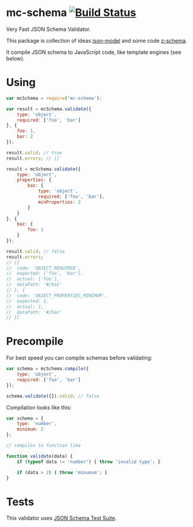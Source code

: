 mc-schema [![Build Status](https://travis-ci.org/mctep/mc-schema.svg?branch=master)](https://travis-ci.org/mctep/mc-schema)
=========

Very Fast JSON Schema Validator.

This package is collection of ideas [json-model](https://github.com/geraintluff/json-model) and some code [z-schema](https://github.com/zaggino/z-schema).

It compile JSON schema to JavaScript code, like template engines (see below).

# Using

```js
var mcSchema = require('mc-schema');

var result = mcSchema.validate({
    type: 'object',
    required: ['foo', 'bar']
}, {
    foo: 1,
    bar: 2
});

result.valid; // true
result.errors; // []

result = mcSchema.validate({
    type: 'object',
    properties: {
        baz: {
            type: 'object',
            required: ['foo', 'bar'],
            minProperties: 2
        }
    }
}, {
    baz: {
        foo: 1
    }
});

result.valid; // false
result.errors;
// [{
//  code: 'OBJECT_REQUIRED',
//  expected: ['foo', 'bar'],
//  actual: ['foo'],
//  dataPath: '#/baz'
// }, {
//  code: 'OBJECT_PROPERTIES_MINIMUM',
//  expected: 2,
//  actual: 1,
//  dataPath: '#/baz'
// }]


```

# Precompile

For best speed you can compile schemas before validating:

```js
var schema = mcSchema.compile({
    type: 'object',
    required: ['foo', 'bar']
});

schema.validate({}).valid; // false
```

Compilation looks like this:

```js
var schema = {
    type: 'number',
    minimum: 2
};

// compiles to function like

function validate(data) {
    if (typeof data != 'number') { throw 'invalid type'; }

    if (data > 2) { throw 'minumum'; }
}
```

# Tests

This validator uses [JSON Schema Test Suite](https://github.com/json-schema/JSON-Schema-Test-Suite).
